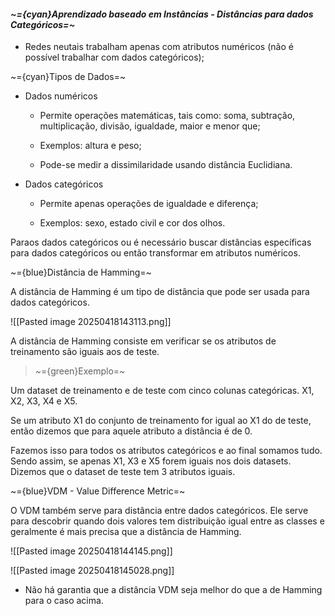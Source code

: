 
####      *~={cyan}Aprendizado baseado em Instâncias - Distâncias para dados Categóricos=~*


-  Redes neutais trabalham apenas com atributos numéricos (não é possível trabalhar com dados categóricos);

~={cyan}Tipos de Dados=~

-  Dados numéricos
	-  Permite operações matemáticas, tais como: soma, subtração, multiplicação, divisão, igualdade, maior e menor que;

	-  Exemplos: altura e peso;

	-  Pode-se medir a dissimilaridade usando distância Euclidiana.

-  Dados categóricos
	-  Permite apenas operações de igualdade e diferença;

	-  Exemplos: sexo, estado civil e cor dos olhos.

Paraos dados categóricos ou é necessário buscar distâncias específicas para dados categóricos ou então transformar em atributos numéricos.

~={blue}Distância de Hamming=~

A distância de Hamming é um tipo de distância que pode ser usada para dados categóricos.

![[Pasted image 20250418143113.png]]

A distância de Hamming consiste em verificar se os atributos de treinamento são iguais aos de teste.

> ~={green}Exemplo=~

Um dataset de treinamento e de teste com cinco colunas categóricas. X1, X2, X3, X4 e X5. 

Se um atributo X1 do conjunto de treinamento for igual ao X1 do de teste, então dizemos que para aquele atributo a distância é de 0. 

Fazemos isso para todos os atributos categóricos e ao final somamos tudo. Sendo assim, se apenas X1, X3 e X5 forem iguais nos dois datasets. Dizemos que o dataset de teste tem 3 atributos iguais.

~={blue}VDM - Value Difference Metric=~

O VDM também serve para distância entre dados categóricos. Ele serve para descobrir quando dois valores tem distribuição igual entre as classes e geralmente é mais precisa que a distância de Hamming. 

![[Pasted image 20250418144145.png]]

![[Pasted image 20250418145028.png]]

-  Não há garantia que a distância VDM seja melhor do que a de Hamming para o caso acima.



































